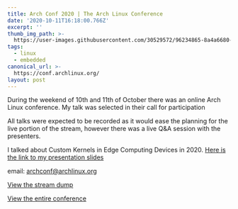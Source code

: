 ```yaml
---
title: Arch Conf 2020 | The Arch Linux Conference
date: '2020-10-11T16:18:00.766Z'
excerpt: ''
thumb_img_path: >-
  https://user-images.githubusercontent.com/30529572/96234865-8a4a6680-0f89-11eb-8e7c-23b18f4efc2a.png
tags:
  - linux
  - embedded
canonical_url: >-
  https://conf.archlinux.org/
layout: post
---
```



During the weekend of 10th and 11th of October there was an online Arch Linux conference. My talk was selected in their call for participation

All talks were expected to be recorded as it would ease the planning for the live portion of the stream, however there was a live Q&A session with the presenters. 

I talked about Custom Kernels in Edge Computing Devices in 2020. [Here is the link to my presentation slides](https://docs.google.com/presentation/d/1pIvzk4KDbyw5RtHDCNwD7Bri_ziS0Qk9P88hVL3Z1V4/edit?usp=sharing)

email: archconf@archlinux.org

[View the stream dump](https://streaming.media.ccc.de/archconf2020/relive/6351)

[View the entire conference](https://media.ccc.de/c/archconf2020)
